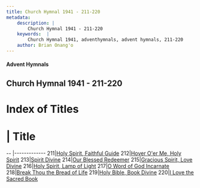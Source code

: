 ```yaml
---
title: Church Hymnal 1941 - 211-220
metadata:
    description: |
        Church Hymnal 1941 - 211-220
    keywords:  |
        Church Hymnal 1941, adventhymnals, advent hymnals, 211-220
    author: Brian Onang'o
---
```


#### Advent Hymnals
## Church Hymnal 1941 - 211-220

# Index of Titles
# | Title                        
-- |-------------
211|[Holy Spirit, Faithful Guide](/church-hymnal/201-300/211-220/Holy-Spirit,-Faithful-Guide)
212|[Hover O'er Me, Holy Spirit](/church-hymnal/201-300/211-220/Hover-O'er-Me,-Holy-Spirit)
213|[Spirit Divine](/church-hymnal/201-300/211-220/Spirit-Divine)
214|[Our Blessed Redeemer](/church-hymnal/201-300/211-220/Our-Blessed-Redeemer)
215|[Gracious Spirit, Love Divine](/church-hymnal/201-300/211-220/Gracious-Spirit,-Love-Divine)
216|[Holy Spirit, Lamp of Light](/church-hymnal/201-300/211-220/Holy-Spirit,-Lamp-of-Light)
217|[O Word of God Incarnate](/church-hymnal/201-300/211-220/O-Word-of-God-Incarnate)
218|[Break Thou the Bread of Life](/church-hymnal/201-300/211-220/Break-Thou-the-Bread-of-Life)
219|[Holy Bible, Book Divine](/church-hymnal/201-300/211-220/Holy-Bible,-Book-Divine)
220|[I Love the Sacred Book](/church-hymnal/201-300/211-220/I-Love-the-Sacred-Book)